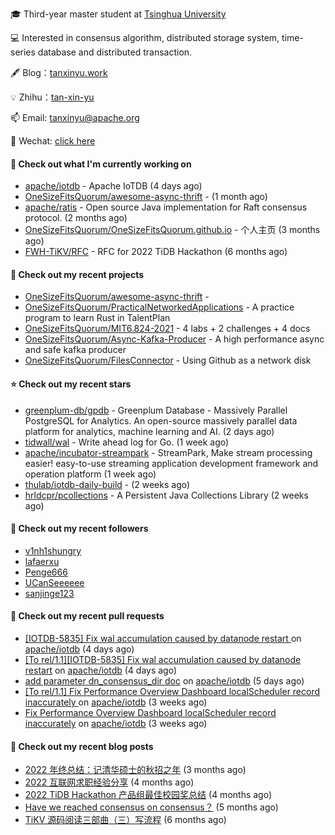 🎓 Third-year master student at [Tsinghua University](https://www.tsinghua.edu.cn/)

💻 Interested in consensus algorithm, distributed storage system, time-series database and distributed transaction.

🖋 Blog：[tanxinyu.work](https://tanxinyu.work)

💡 Zhihu：[tan-xin-yu](https://www.zhihu.com/people/tan-xin-yu-22)

📫 Email: [tanxinyu@apache.org](mailto:tanxinyu@apache.org)

💬 Wechat: [click here](https://github.com/LebronAl/LebronAl/issues/1)

#### 👷 Check out what I'm currently working on

- [apache/iotdb](https://github.com/apache/iotdb) - Apache IoTDB (4 days ago)
- [OneSizeFitsQuorum/awesome-async-thrift](https://github.com/OneSizeFitsQuorum/awesome-async-thrift) -  (1 month ago)
- [apache/ratis](https://github.com/apache/ratis) - Open source Java implementation for Raft consensus protocol. (2 months ago)
- [OneSizeFitsQuorum/OneSizeFitsQuorum.github.io](https://github.com/OneSizeFitsQuorum/OneSizeFitsQuorum.github.io) - 个人主页 (3 months ago)
- [FWH-TiKV/RFC](https://github.com/FWH-TiKV/RFC) - RFC for 2022 TiDB Hackathon (6 months ago)

#### 🌱 Check out my recent projects

- [OneSizeFitsQuorum/awesome-async-thrift](https://github.com/OneSizeFitsQuorum/awesome-async-thrift) - 
- [OneSizeFitsQuorum/PracticalNetworkedApplications](https://github.com/OneSizeFitsQuorum/PracticalNetworkedApplications) - A practice program to learn Rust in TalentPlan
- [OneSizeFitsQuorum/MIT6.824-2021](https://github.com/OneSizeFitsQuorum/MIT6.824-2021) - 4 labs &#43; 2 challenges &#43; 4 docs
- [OneSizeFitsQuorum/Async-Kafka-Producer](https://github.com/OneSizeFitsQuorum/Async-Kafka-Producer) - A high performance async and safe kafka producer
- [OneSizeFitsQuorum/FilesConnector](https://github.com/OneSizeFitsQuorum/FilesConnector) - Using Github as a network disk

#### ⭐ Check out my recent stars

- [greenplum-db/gpdb](https://github.com/greenplum-db/gpdb) - Greenplum Database - Massively Parallel PostgreSQL for Analytics. An open-source massively parallel data platform for analytics, machine learning and AI. (2 days ago)
- [tidwall/wal](https://github.com/tidwall/wal) - Write ahead log for Go. (1 week ago)
- [apache/incubator-streampark](https://github.com/apache/incubator-streampark) - StreamPark, Make stream processing easier! easy-to-use streaming application development framework and operation platform (1 week ago)
- [thulab/iotdb-daily-build](https://github.com/thulab/iotdb-daily-build) -  (2 weeks ago)
- [hrldcpr/pcollections](https://github.com/hrldcpr/pcollections) - A Persistent Java Collections Library (2 weeks ago)

#### 👯 Check out my recent followers

- [v1nh1shungry](https://github.com/v1nh1shungry)
- [lafaerxu](https://github.com/lafaerxu)
- [Penge666](https://github.com/Penge666)
- [UCanSeeeeee](https://github.com/UCanSeeeeee)
- [sanjinge123](https://github.com/sanjinge123)

#### 🔨 Check out my recent pull requests

- [[IOTDB-5835] Fix wal accumulation caused by datanode restart ](https://github.com/apache/iotdb/pull/9740) on [apache/iotdb](https://github.com/apache/iotdb) (4 days ago)
- [[To rel/1.1][IOTDB-5835] Fix wal accumulation caused by datanode restart](https://github.com/apache/iotdb/pull/9739) on [apache/iotdb](https://github.com/apache/iotdb) (4 days ago)
- [add parameter dn_consensus_dir doc](https://github.com/apache/iotdb/pull/9729) on [apache/iotdb](https://github.com/apache/iotdb) (5 days ago)
- [[To rel/1.1] Fix Performance Overview Dashboard localScheduler record inaccurately ](https://github.com/apache/iotdb/pull/9550) on [apache/iotdb](https://github.com/apache/iotdb) (3 weeks ago)
- [Fix Performance Overview Dashboard localScheduler record inaccurately](https://github.com/apache/iotdb/pull/9549) on [apache/iotdb](https://github.com/apache/iotdb) (3 weeks ago)

#### 📜 Check out my recent blog posts

- [2022 年终总结：记清华硕士的秋招之年](https://tanxinyu.work/2022-annual-summary/) (3 months ago)
- [2022 互联网求职经验分享](https://tanxinyu.work/2022-internet-job-hunting-experience-sharing/) (4 months ago)
- [2022 TiDB Hackathon 产品组最佳校园奖总结](https://tanxinyu.work/2022-tidb-hackathon/) (4 months ago)
- [Have we reached consensus on consensus？](https://tanxinyu.work/have-we-reached-consensus-on-consensus/) (5 months ago)
- [TiKV 源码阅读三部曲（三）写流程](https://tanxinyu.work/tikv-source-code-reading-write/) (6 months ago)

